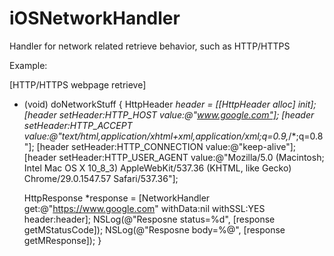 iOSNetworkHandler
=================

Handler for network related retrieve behavior, such as HTTP/HTTPS

Example:

[HTTP/HTTPS webpage retrieve]

- (void) doNetworkStuff
{
    HttpHeader *header = [[HttpHeader alloc] init];
    [header setHeader:HTTP_HOST value:@"www.google.com"];
    [header setHeader:HTTP_ACCEPT value:@"text/html,application/xhtml+xml,application/xml;q=0.9,*/*;q=0.8"];
    [header setHeader:HTTP_CONNECTION value:@"keep-alive"];
    [header setHeader:HTTP_USER_AGENT value:@"Mozilla/5.0 (Macintosh; Intel Mac OS X 10_8_3) AppleWebKit/537.36 (KHTML, like Gecko) Chrome/29.0.1547.57 Safari/537.36"];
    
    HttpResponse *response = [NetworkHandler get:@"https://www.google.com" withData:nil withSSL:YES header:header];
    NSLog(@"Resposne status=%d", [response getMStatusCode]);
    NSLog(@"Resposne body=%@", [response getMResponse]);
}
